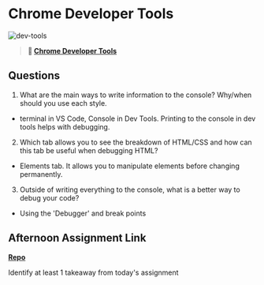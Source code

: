 # Chrome Developer Tools

![dev-tools](https://bcw.blob.core.windows.net/public/img/lesson-images/4571780153354770)

> **📖 [Chrome Developer Tools](https://codeworksacademy.com/fs-student-guide/resources/wk2/03-Chrome-Dev-Tools)**

## Questions

1. What are the main ways to write information to the console? Why/when should you use each style.

- terminal in VS Code, Console in Dev Tools. Printing to the console in dev tools helps with debugging. 

2. Which tab allows you to see the breakdown of HTML/CSS and how can this tab be useful when debugging HTML?

- Elements tab. It allows you to manipulate elements before changing permanently. 

3. Outside of writing everything to the console, what is a better way to debug your code?

- Using the 'Debugger' and break points

## Afternoon Assignment Link

**[Repo](https://github.com/ZachCoop/ice-cream-parlor)**

Identify at least 1 takeaway from today's assignment
